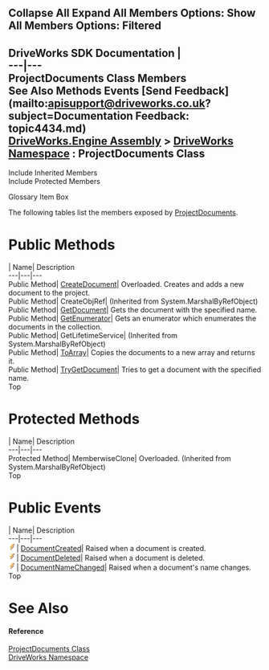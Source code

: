 Collapse All Expand All Members Options: Show All  Members Options: Filtered   
---  
DriveWorks SDK Documentation  |   
---|---  
ProjectDocuments Class Members   
See Also Methods Events [Send Feedback](mailto:apisupport@driveworks.co.uk?subject=Documentation Feedback: topic4434.md)  
[DriveWorks.Engine Assembly](topic2156.md) > [DriveWorks Namespace](topic2159.md) : ProjectDocuments Class  
---  
  
Include Inherited Members    
Include Protected Members  


Glossary Item Box

The following tables list the members exposed by [ProjectDocuments](topic4434.md).

# Public Methods

| Name| Description  
---|---|---  
Public Method| [CreateDocument](topic4440.md)| Overloaded. Creates and adds a new document to the project.   
Public Method| CreateObjRef|  (Inherited from System.MarshalByRefObject)  
Public Method| [GetDocument](topic4443.md)| Gets the document with the specified name.   
Public Method| [GetEnumerator](topic4444.md)| Gets an enumerator which enumerates the documents in the collection.   
Public Method| GetLifetimeService|  (Inherited from System.MarshalByRefObject)  
Public Method| [ToArray](topic4445.md)| Copies the documents to a new array and returns it.   
Public Method| [TryGetDocument](topic4446.md)| Tries to get a document with the specified name.   
Top

# Protected Methods

| Name| Description  
---|---|---  
Protected Method| MemberwiseClone| Overloaded. (Inherited from System.MarshalByRefObject)  
Top

# Public Events

| Name| Description  
---|---|---  
![Public Event](dotnetimages/publicEvent.gif)| [DocumentCreated](topic4447.md)| Raised when a document is created.   
![Public Event](dotnetimages/publicEvent.gif)| [DocumentDeleted](topic4448.md)| Raised when a document is deleted.   
![Public Event](dotnetimages/publicEvent.gif)| [DocumentNameChanged](topic4449.md)| Raised when a document's name changes.   
Top

# See Also

#### Reference

[ProjectDocuments Class](topic4434.md)   
[DriveWorks Namespace](topic2159.md)


